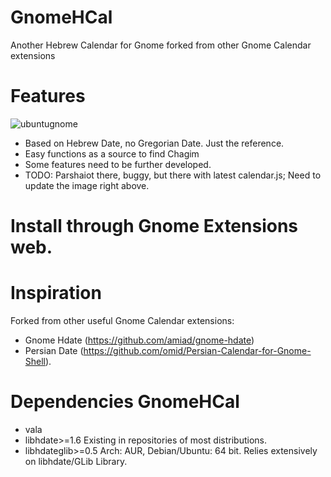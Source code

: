 # GnomeHCal
Another Hebrew Calendar for Gnome forked from other Gnome Calendar extensions

# Features

![ubuntugnome](https://cloud.githubusercontent.com/assets/11448916/7904533/814d729a-0808-11e5-9c8a-79989685a5d4.png)


* Based on Hebrew Date, no Gregorian Date. Just the reference.
* Easy functions as a source to find Chagim
* Some features need to be further developed.
* TODO: Parshaiot there, buggy, but there with latest calendar.js; Need to update the image right above.

# Install through Gnome Extensions web.

# Inspiration
Forked from other useful Gnome Calendar extensions:
* Gnome Hdate (https://github.com/amiad/gnome-hdate)
* Persian Date (https://github.com/omid/Persian-Calendar-for-Gnome-Shell).
 
# Dependencies GnomeHCal
* vala
* libhdate>=1.6  Existing in repositories of most distributions.
* libhdateglib>=0.5  Arch: AUR, Debian/Ubuntu: 64 bit.
Relies extensively on libhdate/GLib Library.

